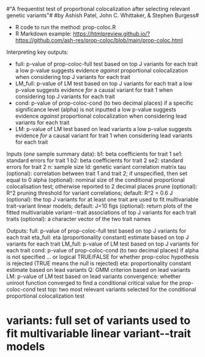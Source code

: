 #"A frequentist test of proportional colocalization after selecting relevant genetic variants"#
#by Ashish Patel, John C. Whittaker, & Stephen Burgess#

* R code to run the method: prop-coloc.R
* R Markdown example: https://htmlpreview.github.io/?https://github.com/ash-res/prop-coloc/blob/main/prop-coloc.html

Interpreting key outputs:
 * full: p-value of prop-coloc-full test based on top J variants for each trait  
   a low p-value suggests evidence *against* proportional colocalization when considering top J variants for each trait  
 * LM_full: p-value of LM test based on top J variants for each trait
   a low p-value suggests evidence *for* a causal variant for trait 1 when considering top J variants for each trait  
 * cond: p-value of prop-coloc-cond (to two decimal places) if a specific significance level (alpha) is not inputted
   a low p-value suggests evidence *against* proportional colocalization when considering lead variants for each trait
 * LM: p-value of LM test based on lead variants
   a low p-value suggests evidence *for* a causal variant for trait 1 when considering lead variants for each trait

Inputs (*one* sample summary data):
  b1: beta coefficients for trait 1
  se1: standard errors for trait 1
  b2: beta coefficients for trait 2
  se2: standard errors for trait 2
  n: sample size
  ld: genetic variant correlation matrix
  tau (optional): correlation between trait 1 and trait 2; if unspecified, then set equal to 0
  alpha (optional): nominal size of the conditional proportional colocalisation test; otherwise reported to 2 decimal places
  prune (optional): R^2 pruning threshold for variant correlations; default: R^2 = 0.6
  J (optional): the top J variants for at least one trait are used to fit multivariable trait-variant linear models; default: J=10
  figs (optional): return plots of the fitted multivariable variant--trait associations of top J variants for each trait
  traits (optional): a character vector of the two trait names

Outputs:
  full: p-value of prop-coloc-full test based on top J variants for each trait
  eta_full: eta (proportionality constant) estimate based on top J variants for each trait
  LM_full: p-value of LM test based on top J variants for each trait 
  cond: p-value of prop-coloc-cond (to two decimal places) if alpha is not specified
  ... or logical TRUE/FALSE for whether prop-coloc hypothesis is rejected (TRUE means the null is rejected)
  eta: proportionality constant estimate based on lead variants
  Q: GMM criterion based on lead variants
  LM: p-value of LM test based on lead variants
  convergence: whether uniroot function converged to find a conditional critical value for the prop-coloc-cond test
  top: two most relevant variants selected for the conditional proportional colocalization test
# variants: full set of variants used to fit multivariable linear variant--trait models
